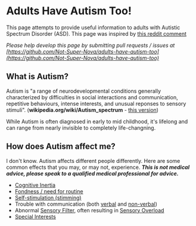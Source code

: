 # Adults Have Autism Too!

This page attempts to provide useful information to adults with Autistic Spectrum Disorder (ASD). This page was inspired by [this reddit comment](https://reddit.com/r/autism/comments/wfcvou/one_of_the_most_annoying_things_that_comes_with/iit4wfm)

*Please help develop this page by submitting pull requests / issues at [https://github.com/Not-Super-Nova/adults-have-autism-too](https://github.com/Not-Super-Nova/adults-have-autism-too)*

## What is Autism?
Autism is "a range of neurodevelopmental conditions generally characterized by difficulties in social interactions and communication, repetitive behaviours, intense interests, and unusual reponses to sensory stimuli". (**wikipedia.org/wiki/Autism_spectrum** - [this version](https://en.wikipedia.org/wiki/Special:PermanentLink/1102184134))

While Autism is often diagnosed in early to mid childhood, it's lifelong and can range from nearly invisible to completely life-changning.

## How does Autism affect me?
I don't know. Autism affects different people differently. Here are some common effects that you may, or may not, experience. ***This is not medical advice, please speak to a qualified medical professional for advice.***

- [Cognitive Inertia](effects/inertia.md)
- [Fondness / need for routine](effects/routine.md)
- [Self-stimulation (stimming)](effects/stimming.md)
- Trouble with communication (both [verbal](effects/verbal-communication.md) and [non-verbal](effects/nonverbal-communication.md))
- Abnormal [Sensory Filter](effects/sensory-filter.md), often resulting in [Sensory Overload](sensory-overload.md)
- [Special Interests](special-interests.md)

